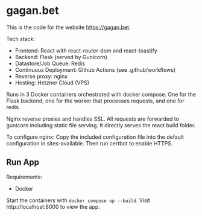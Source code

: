 # gagan.bet

This is the code for the website https://gagan.bet.

Tech stack:
- Frontend: React with react-router-dom and react-toastify
- Backend: Flask (served by Gunicorn)
- Datastore/Job Queue: Redis
- Continuous Deployment: Github Actions (see .github/workflows)
- Reverse proxy: nginx
- Hosting: Hetzner Cloud (VPS)

Runs in 3 Docker containers orchestrated with docker compose. One for the Flask backend, one for the worker that processes requests, and one for redis.

Nginx reverse proxies and handles SSL. All requests are forwarded to gunicorn including static file serving. It directly serves the react build folder.

To configure nginx:
Copy the included configuration file into the default configuration in sites-available. Then run certbot to enable HTTPS.

## Run App

Requirements:
- Docker

Start the containers with `docker compose up --build`. Visit http://localhost:8000 to view the app.
